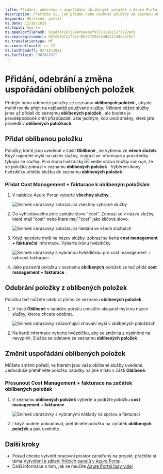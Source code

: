 ```yaml
---
title: Přidání, odebrání a uspořádání oblíbených položek v Azure Portal
description: Přečtěte si, jak přidat nebo odebrat položky ze seznamu oblíbených položek a změnit pořadí položek.
keywords: Oblíbené, portál
ms.date: 12/20/2019
ms.topic: how-to
ms.openlocfilehash: 01ed34c2e72890c6aeeef9371312825273722ac6
ms.sourcegitcommit: 867cb1b7a1f3a1f0b427282c648d411d0ca4f81f
ms.translationtype: MT
ms.contentlocale: cs-CZ
ms.lasthandoff: 03/19/2021
ms.locfileid: "96745787"
---
```

# <a name="add-remove-and-rearrange-favorites"></a>Přidání, odebrání a změna uspořádání oblíbených položek

Přidejte nebo odeberte položky ze seznamu **oblíbených položek** , abyste mohli rychle přejít na nejčastěji používané služby. Některé běžné služby jsme už přidali do seznamu **oblíbených položek** , ale budete je pravděpodobně chtít přizpůsobit. Jste jediným, kdo uvidí změny, které jste provedli v **oblíbených položkách**.

## <a name="add-a-favorite"></a>Přidat oblíbenou položku

Položky, které jsou uvedené v části **Oblíbené** , se vyberou ze **všech služeb**. Když najedete myší na název služby, zobrazí se informace a prostředky týkající se služby. Plná ikona hvězdičky ![ ](./media/azure-portal-add-remove-sort-favorites/azure-portal-favorites-graystar.png) vedle názvu služby indikuje, že se položka zobrazí v seznamu **oblíbených položek** . Výběrem ikony hvězdičky přidáte službu do seznamu **oblíbených položek** .

### <a name="add-cost-management--billing-to-favorites"></a>Přidat Cost Management + fakturace k oblíbeným položkám

1. V nabídce Azure Portal vyberte **všechny služby** .

    ![Snímek obrazovky zobrazující všechny vybrané služby](./media/azure-portal-add-remove-sort-favorites/azure-portal-favorites-new-all-services.png)

1. Do vyhledávacího pole zadejte slovo "cost". Zobrazí se v názvu služby, které mají "cost" nebo které mají "cost" jako klíčové slovo.

   ![Snímek obrazovky zobrazující hledání ve všech službách](./media/azure-portal-add-remove-sort-favorites/azure-portal-favorites-find-service.png)

1. Když najedete myší na název služby, zobrazí se karta **cost management + fakturační** informace. Vyberte ikonu hvězdičky.

   ![Snímek obrazovky s vybranou hvězdičkou pro cost management + vybraná fakturace](./media/azure-portal-add-remove-sort-favorites/azure-portal-favorites-add.png)

1. Jako poslední položku v seznamu **oblíbených** položek se teď přidá **cost management + fakturace** .

## <a name="remove-an-item-from-favorites"></a>Odebrání položky z oblíbených položek

Položku teď můžete odebrat přímo ze seznamu **oblíbených položek** .

1. V části **Oblíbené** v nabídce portálu umístěte ukazatel myši na název služby, kterou chcete odebrat.

   ![Snímek obrazovky znázorňující chování myši v oblíbených položkách](./media/azure-portal-add-remove-sort-favorites/azure-portal-favorites-remove.png)

2. Na kartě informace vyberte hvězdičku, aby se změnila z vyplněné na nevyplnit. Služba se odebere ze seznamu **oblíbených položek** .

## <a name="rearrange-favorites"></a>Změnit uspořádání oblíbených položek

Můžete změnit pořadí, ve kterém jsou vaše oblíbené služby uvedené. Jednoduše přetáhněte položku nabídky na jiné místo v části **Oblíbené**.

### <a name="move-cost-management--billing-to-the-top-of-favorites"></a>Přesunout Cost Management + fakturace na začátek oblíbených položek

1. V seznamu **oblíbených položek** vyberte a podržte položku **cost management + fakturace** .

   ![Snímek obrazovky s vybranými náklady na správu a fakturaci](./media/azure-portal-add-remove-sort-favorites/azure-portal-favorites-sort.png)

1. I když budete pokračovat, přetáhněte položku na začátek **oblíbených položek** a pak uvolněte.

## <a name="next-steps"></a>Další kroky

* Pokud chcete vytvořit pracovní prostor zaměřený na projekt, přečtěte si téma [Vytvoření a sdílení řídicích panelů v Azure Portal](../azure-portal/azure-portal-dashboards.md) .
* Další informace o tom, jak se naučíte [Azure Portal řady videí](https://www.youtube.com/playlist?list=PLLasX02E8BPBKgXP4oflOL29TtqTzwhxR)